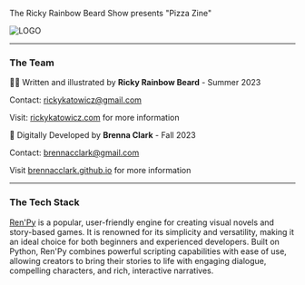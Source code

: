 The Ricky Rainbow Beard Show presents "Pizza Zine"

![LOGO](https://github.com/brennacclark/pizza_zine/assets/25338227/84a46aa4-daec-4d24-9de1-6f78a141fa86)


<hr>

### The Team

📝🎨 Written and illustrated by **Ricky Rainbow Beard** - Summer 2023

Contact: rickykatowicz@gmail.com

Visit: [rickykatowicz.com](rickykatowicz.com) for more information



👾 Digitally Developed by **Brenna Clark** - Fall 2023

Contact: brennacclark@gmail.com

Visit [brennacclark.github.io](https://brennacclark.github.io) for more information

<hr>


### The Tech Stack

[Ren'Py](https://www.renpy.org) is a popular, user-friendly engine for creating visual novels and story-based games. It is renowned for its simplicity and versatility, making it an ideal choice for both beginners and experienced developers. Built on Python, Ren'Py combines powerful scripting capabilities with ease of use, allowing creators to bring their stories to life with engaging dialogue, compelling characters, and rich, interactive narratives.




